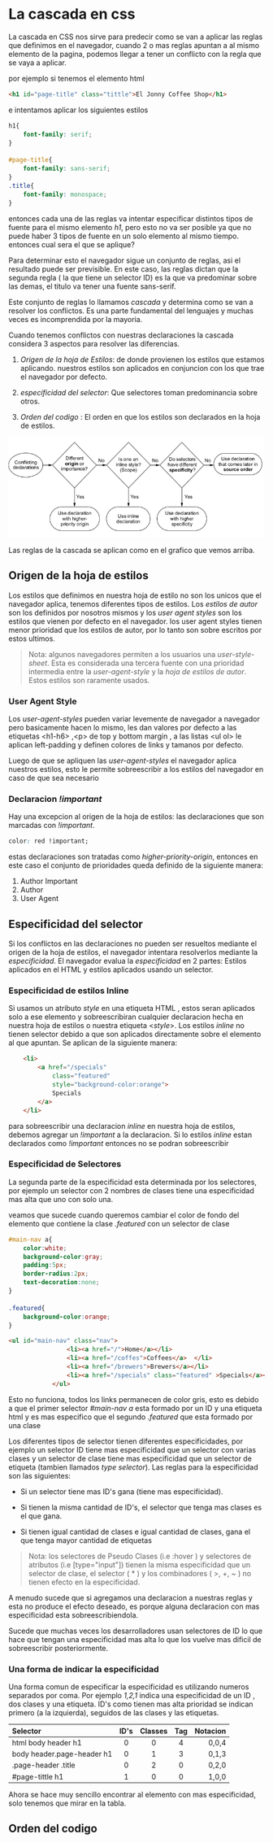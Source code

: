 # La cascada en css

La cascada en CSS nos sirve para predecir como se van a aplicar las reglas que definimos en el navegador, cuando 2 o mas reglas apuntan a al mismo elemento de la pagina, podemos llegar a tener un conflicto con la regla que se vaya a aplicar.

por ejemplo si tenemos el elemento html

```html
<h1 id="page-title" class="tittle">El Jonny Coffee Shop</h1>
```

e intentamos aplicar los siguientes estilos

```css
h1{
    font-family: serif;
}

#page-title{
    font-family: sans-serif;
}
.title{
    font-family: monospace;
}

```

entonces cada una de las reglas va intentar especificar distintos tipos de fuente para el mismo elemento *h1*, pero esto no va ser posible ya que no puede haber 3 tipos de fuente en un solo elemento al mismo tiempo. entonces cual sera el que se aplique?

Para determinar esto el navegador sigue un conjunto de reglas, asi el resultado puede ser previsible. En este caso, las reglas dictan que la segunda regla ( la que tiene un selector ID) es la que va predominar sobre las demas, el titulo va tener una fuente sans-serif.

Este conjunto de reglas lo llamamos *cascada* y determina como se van a resolver los conflictos. Es una parte fundamental del lenguajes y muchas veces es incomprendida por la mayoria.

Cuando tenemos conflictos con nuestras declaraciones la cascada considera 3 aspectos para resolver las diferencias.

1. *Origen de la hoja de Estilos*: de donde provienen los estilos que estamos aplicando. nuestros estilos son aplicados en conjuncion con los que trae el navegador por defecto.

2. *especificidad del selector*: Que selectores toman predominancia sobre otros.

3. *Orden del codigo* : El orden en que los estilos son declarados en la hoja de estilos.

!["basics-cascade-1"]( ../resources/basics-cascade-1.png)

Las reglas de la cascada se aplican como en el grafico que vemos arriba.

## Origen de la hoja de estilos

Los estilos que definimos en nuestra hoja de estilo no son los unicos que el navegador aplica, tenemos diferentes tipos de estilos. Los *estilos de autor* son los definidos por nosotros mismos y los *user agent styles* son los estilos que vienen por defecto en el navegador. los user agent styles tienen menor prioridad que los estilos de autor, por lo tanto son sobre escritos por estos ultimos.

>Nota: algunos navegadores permiten a los usuarios una  *user-style-sheet*. Esta es considerada una tercera fuente con una prioridad intermedia entre la *user-agent-style* y la *hoja de estilos de autor*. Estos estilos son raramente usados.

### User Agent Style

Los *user-agent-styles* pueden variar levemente de navegador a navegador pero basicamente hacen lo mismo, les dan valores por defecto a las etiquetas \<h1-h6> ,\<p> de top y bottom margin , a las listas \<ul ol> le aplican left-padding  y definen colores de links y tamanos por defecto.

Luego de que se apliquen las *user-agent-styles* el navegador aplica nuestros estilos, esto le permite sobreescribir a los estilos del navegador en caso de que sea necesario

### Declaracion *!important*

Hay una excepcion al origen de la hoja de estilos: las declaraciones que son marcadas con *!important*.

```css
color: red !important;
```
estas declaraciones son tratadas como *higher-priority-origin*, entonces en este caso el conjunto de prioridades queda definido de la siguiente manera:

1. Author Important
2. Author
3. User Agent

## Especificidad del selector

Si los conflictos en las declaraciones no pueden ser resueltos mediante el origen de la hoja de estilos, el navegador intentara resolverlos mediante la *especificidad*.
El navegador evalua la *especificidad* en 2 partes: Estilos aplicados en el HTML y estilos aplicados usando un selector.

### Especificidad de estilos Inline

Si usamos un atributo *style* en una etiqueta HTML , estos seran aplicados solo a ese elemento y sobreescribiran cualquier declaracion hecha en nuestra hoja de estilos o nuestra etiqueta \<*style*>. Los estilos *inline* no tienen selector debido a que son aplicados directamente sobre el elemento al que apuntan. Se aplican de la siguiente manera:

```html
    <li>
        <a href="/specials"
            class="featured"
            style="background-color:orange">
            Specials
        </a>
    </li>
```

para sobreescribir una declaracion *inline* en nuestra hoja de estilos, debemos agregar un *!important* a la declaracion. Si lo estilos *inline* estan declarados como *!important* entonces no se podran sobreescribir

### Especificidad de Selectores

La segunda parte de la especificidad esta determinada por los selectores, por ejemplo un selector con 2 nombres de clases tiene una especificidad mas alta que uno con solo una.

veamos que sucede cuando queremos cambiar el color de fondo del elemento que contiene la clase *.featured* con un selector de clase

```css
#main-nav a{
    color:white;
    background-color:gray;
    padding:5px;
    border-radius:2px;
    text-decoration:none;
}

.featured{
    background-color:orange;
}
```

```html
<ul id="main-nav" class="nav">
                <li><a href="/">Home</a></li>
                <li><a href="/coffes">Coffees</a>  </li>
                <li><a href="/brewers">Brewers</a></li>
                <li><a href="/specials" class="featured" >Specials</a></li>
            </ul>
```

Esto no funciona, todos los links permanecen de color gris, esto es debido a que el primer selector *#main-nav a* esta formado por un ID y una etiqueta html y  es mas especifico que el segundo *.featured* que esta formado por una clase

Los diferentes tipos de selector tienen diferentes especificidades, por ejemplo un selector ID tiene mas especificidad que un selector con varias clases y un selector de clase tiene mas especificidad que un selector de etiqueta (tambien llamados *type selector*). Las reglas para la especificidad son las siguientes:

* Si un selector tiene mas ID's gana (tiene mas especificidad).

* Si tienen la misma cantidad de ID's, el selector que tenga mas clases es el que gana.

* Si tienen igual cantidad de clases e igual cantidad de clases, gana el que tenga mayor cantidad de etiquetas

> Nota: los selectores de Pseudo Clases (i.e :hover ) y selectores de atributos (i.e    [type="input"]) tienen la misma especificidad que un selector de clase, el selector ( * ) y los combinadores ( >, +, ~ ) no tienen efecto en la especificidad.

A menudo sucede que si agregamos una declaracion a nuestras reglas y esta no produce el efecto deseado, es porque alguna declaracion con mas especificidad esta sobreescribiendola.

Sucede que muchas veces los desarrolladores usan selectores de ID lo que hace que tengan una especificidad mas alta lo que los vuelve mas dificil de sobreescribir posteriormente.

### Una forma de indicar la especificidad

Una forma comun de especificar la especificidad es utilizando numeros separados por coma. Por ejemplo *1,2,1*  indica una especificidad  de un ID , dos clases y una etiqueta. ID's como tienen mas alta prioridad se indican primero (a la izquierda), seguidos de las clases y las etiquetas.

| Selector | ID's | Classes | Tag | Notacion|
|:------------------------------|:--:|:--:|:--:|---------:|
|html body header  h1|0|0|4|0,0,4|
|body header.page-header h1|0|1|3|0,1,3|
|.page-header .title|0|2|0|0,2,0|
|#page-tittle h1|1|0|0|1,0,0|

Ahora se hace muy sencillo encontrar al elemento con mas especificidad, solo tenemos que mirar en la tabla.

## Orden del codigo